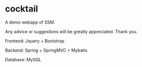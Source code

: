 # cocktail
A demo webapp of SSM.
 
Any advice or suggestions will be greatly appreciated. Thank you. 

Frontend: Jquery + Bootstrap

Backend: Spring + SpringMVC + Mybatis

Database: MySQL
